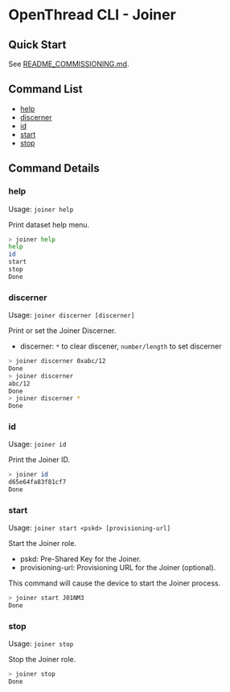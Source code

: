 # OpenThread CLI - Joiner

## Quick Start

See [README_COMMISSIONING.md](README_COMMISSIONING.md).

## Command List

- [help](#help)
- [discerner](#discerner)
- [id](#id)
- [start](#start)
- [stop](#stop)

## Command Details

### help

Usage: `joiner help`

Print dataset help menu.

```bash
> joiner help
help
id
start
stop
Done
```

### discerner

Usage: `joiner discerner [discerner]`

Print or set the Joiner Discerner.

- discerner: `*` to clear discener, `number/length` to set discerner


```bash
> joiner discerner 0xabc/12
Done
> joiner discerner
abc/12
Done
> joiner discerner *
Done
```

### id

Usage: `joiner id`

Print the Joiner ID.

```bash
> joiner id
d65e64fa83f81cf7
Done
```

### start

Usage: `joiner start <pskd> [provisioning-url]`

Start the Joiner role.

- pskd: Pre-Shared Key for the Joiner.
- provisioning-url: Provisioning URL for the Joiner (optional).

This command will cause the device to start the Joiner process.

```bash
> joiner start J01NM3
Done
```

### stop

Usage: `joiner stop`

Stop the Joiner role.

```bash
> joiner stop
Done
```
